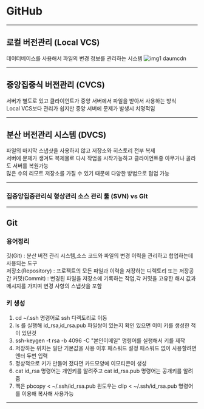 # GitHub  
---

## 로컬 버전관리 (Local VCS)
데이터베이스를 사용해서 파일의 변경 정보를 관리하는 시스템
![img1 daumcdn](https://github.com/TSRT5267/TIL/assets/122343414/499d10ca-f754-4144-8ecd-47cdccc7c17d)

---
## 중앙집중식 버전관리 (CVCS)
서버가 별도로 있고 클라이언트가 중앙 서버에서 파일을 받아서 사용하는 방식    
Local VCS보다 관리가 쉽지만 중앙 서버에 문제가 발생시 치명적임    

---
## 분산 버전관리 시스템 (DVCS)
파일의 마지막 스냅샷을 사용하지 않고 저장소와 히스토리 전부 복제  
서버에 문제가 생겨도 복제물로 다시 작업을 시작가능하고 클라이언트중 아무거나 골라도 서버를 복원가능    
많은 수의 리모트 저장소를 가질 수 있기 때문에 다양한 방법으로 협업 가능  

---
### 집중앙집중관리식 형상관리 소스 관리 툴 (SVN) vs GIt

---
## Git
### 용어정리
깃(Git) : 분산 버전 관리 시스템,소스 코드와 파일의 변경 이력을 관리하고 헙업하는데 사용되는 도구  
저장소(Repository) : 프로젝트의 모든 파일과 이력을 저장하는 디렉토리 또는 저장공간
커밋(Commit) : 변경된 파일을 저장소에 기록하는 작업,각 커밋을 고유한 해시 값과 메시지를 가지며 변경 사항의 스냅샷을 포함  

### 키 생성
1. cd  ~/.ssh 명령어로 ssh 디렉토리로 이동  
2. ls 를 실행해 id_rsa,id_rsa.pub 파일쌍이 있는지 확인 있으면 이미 키를 생성한 적이 있던것  
3. ssh-keygen -t rsa -b 4096 -C "본인이메일" 명령어를 실행해서 키를 제작
4. 저장하는 위치는 일단 기본값을 사용 이후 패스워드 설정 패스워드 없이 사용할려면 엔터 두번 입력
5. 정상적으로 키가 만들어 젔다면 카드모양에 이모티콘이 생성
6. cat id_rsa 명령어는 개인키를 알려주고 cat id_rsa.pub 명령어는 공개키를 알려줌
7. 맥은 pbcopy < ~/.ssh/id_rsa.pub 윈도우는 clip < ~/.ssh/id_rsa.pub 명령어를 이용해 복사해 사용가능

---
### 


